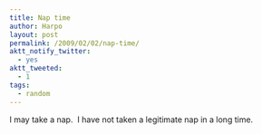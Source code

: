 ```yaml
---
title: Nap time
author: Harpo
layout: post
permalink: /2009/02/02/nap-time/
aktt_notify_twitter:
  - yes
aktt_tweeted:
  - 1
tags:
  - random
---
```

I may take a nap.  I have not taken a legitimate nap in a long time.